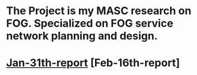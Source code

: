 The Project is my MASC research on FOG. Specialized on FOG service network planning and design.
============================
[Jan-31th-report](https://drive.google.com/file/d/0BxlgPvs36uwKeWZjaWs4YzhtQlE/view?usp=sharing)
[Feb-16th-report]
================================
